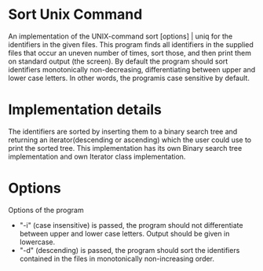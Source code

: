 Sort Unix Command
=================
An implementation of the UNIX-command sort [options] <files> | uniq for the identifiers in the given files. This program finds all identifiers in the supplied files that occur an uneven number of times, sort those, and then print them on standard output (the screen).
By default the program should sort identifiers monotonically non-decreasing, differentiating between upper and lower case letters. In other words, the programis case sensitive by default.

Implementation details
======================
The identifiers are sorted by inserting them to a binary search tree and returning an iterator(descending or ascending) which the user could use to print the sorted tree. This implementation has its own Binary search tree implementation and own Iterator class implementation.

Options
========
Options of the program 
- "-i" (case insensitive) is passed, the program should not differentiate between upper and lower case letters. Output should be given in lowercase.
- "-d" (descending) is passed, the program should sort the identifiers contained in the files in monotonically non-increasing order.





